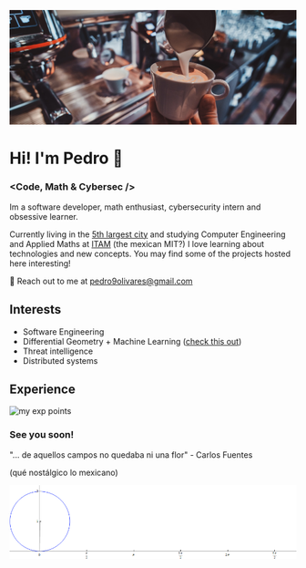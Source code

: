 ![cafecito](https://github.com/pedro9olivares/pedro9olivares/blob/main/imgs/coffee-coffee.jpg?raw=true)
# Hi! I'm Pedro 👋
### <Code, Math & Cybersec />
Im a software developer, math enthusiast, cybersecurity intern and obsessive learner.

Currently living in the [5th largest city](https://en.wikipedia.org/wiki/Mexico_City) and studying Computer Engineering and Applied Maths at [ITAM](https://www.itam.mx/) (the mexican MIT?) I love learning about technologies and new concepts. You may find some of the projects hosted here interesting!

📧 Reach out to me at pedro9olivares@gmail.com

## Interests
- Software Engineering
- Differential Geometry + Machine Learning ([check this out](https://metacademy.org/roadmaps/rgrosse/dgml))
- Threat intelligence
- Distributed systems
  
## Experience 
![my exp points]()

### See you soon!
"... de aquellos campos no quedaba ni una flor" - Carlos Fuentes

(qué nostálgico lo mexicano)


![cycloid](https://github.com/pedro9olivares/pedro9olivares/blob/main/imgs/Cycloid_animated_.gif)
